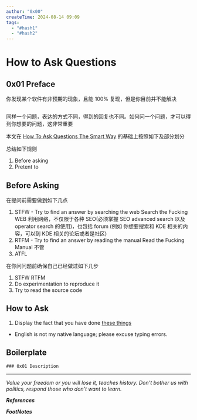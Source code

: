 ```yaml
---
author: "0x00"
createTime: 2024-08-14 09:09
tags:
  - "#hash1"
  - "#hash2"
---
```


# How to Ask Questions

## 0x01 Preface

你发现某个软件有非预期的现象，且能 100% 复现，但是你目前并不能解决

```

```

同样一个问题，表达的方式不同，得到的回复也不同。如何问一个问题，才可以得到你想要的问题，这非常重要

本文在 [How To Ask Questions The Smart Way](http://www.catb.org/~esr/faqs/smart-questions.html) 的基础上按照如下及部分划分

总结如下规则

1. Before asking
2. Pretent to 

## Before Asking

在提问前需要做到如下几点

1. STFW - Try to find an answer by searching the web
	Search the Fucking WEB
	利用网络，不仅限于各种 SEO(必须掌握 SEO advanced search 以及 operator search 的使用)，也包括 forum (例如 你想要搜索和 KDE 相关的内容，可以到 KDE 相关的论坛或者是社区)
2. RTFM - Try to find an answer by reading the manual
	Read the Fucking Manual
	不管
1. ATFL

在你问问题前确保自己已经做过如下几步

1. STFW RTFM
2. Do experimentation to reproduce it
3. Try to read the source code


## How to Ask

1. Display the fact that you have done [these things](#Before%20Asking)




- English is not my native language; please excuse typing errors.

## Boilerplate

```
### 0x01 Description

```


---
*Value your freedom or you will lose it, teaches history. Don't bother us with politics, respond those who don't want to learn.*

***References***



***FootNotes***


